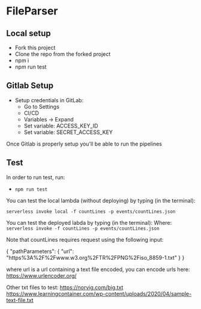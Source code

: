 # FileParser

## Local setup
- Fork this project
- Clone the repo from the forked project
- npm i
- npm run test

## Gitlab Setup

- Setup credentials in GitLab:
    - Go to Settings
    - CI/CD
    - Variables -> Expand
    - Set variable: ACCESS_KEY_ID
    - Set variable: SECRET_ACCESS_KEY

Once Gitlab is properly setup you'll be able to run the pipelines

## Test

In order to run test, run:
- `npm run test`

You can test the local lambda (without deploying) by typing (in the terminal):

`serverless invoke local -f countLines -p events/countLines.json`

You can test the deployed labda by typing (in the terminal):
Where: 
`serverless invoke -f countLines -p events/countLines.json`


Note that countLines requires request using the following input:

{
    "pathParameters": {
      "url": "https%3A%2F%2Fwww.w3.org%2FTR%2FPNG%2Fiso_8859-1.txt"
    }
}

where url is a url containing a text file encoded, you can encode urls here: https://www.urlencoder.org/

Other txt files to test:
https://norvig.com/big.txt
https://www.learningcontainer.com/wp-content/uploads/2020/04/sample-text-file.txt


